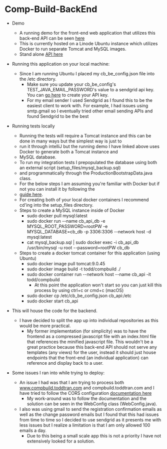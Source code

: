 # Comp-Build-BackEnd

- Demo
  - A running demo for the front-end web application that utilizes this back-end API can be seen [here](https://www.compbuild.toddtran.com/)
  - This is currently hosted on a Linode Ubuntu instance which utilizes Docker to run separate Tomcat and MySQL images.
  - Stand alone [API here](https://www.cb-be.toddtran.com/api/computerbuild/)


- Running this application on your local machine:
  - Since I am running Ubuntu I placed my cb_be_config.json file into the /etc directory.
    - Make sure you update your cb_be_config's TEST_JAVA_EMAIL_PASSWORD's value to a sendgrid api key. You can [go here](https://www.twilio.com/docs/sendgrid/ui/account-and-settings/api-keys) to create your API key.
    - For my email sender I used Sendgrid as I found this to be the easiest client to work with. For example, I had issues using smtp.gmail so I eventually tried other email sending APIs and found Sendgrid to be the best
    

- Running tests locally
  - Running the tests will require a Tomcat instance and this can be done in many ways but the simplest way is just to
  - run it through intelliJ but the running demo I have linked above uses Docker to generate both a Tomcat instance and
  - MySQL database.
  - To run my integration tests I prepopulated the database using both an external script (setup_files/mysql_backup.sql)
  - and programmatically through the ProductionBootstrapData.java class.
  - For the below steps I am assuming you're familiar with Docker but if not you can install it by following the 
  - [guide here](https://docs.docker.com/engine/install/).
  - For creating both of your local docker containers I recommend cd'ing into the setup_files directory.
  - Steps to create a MySQL instance inside of Docker
    - sudo docker pull mysql:latest
    - sudo docker run --name cb_api_db -e MYSQL_ROOT_PASSWORD=rootPW -e MYSQL_DATABASE=cb_db -p 3306:3306 --network host -d mysql:latest
    - cat mysql_backup.sql | sudo docker exec -i cb_api_db /usr/bin/mysql -u root --password=rootPW cb_db
  - Steps to create a docker tomcat container for this application (using Ubuntu)
    - sudo docker image pull tomcat:9.0.45
    - sudo docker image build -t todd/compbuild ./
    - sudo docker container run --network host --name cb_api -it todd/compbuild
       - At this point the application won't start so you can just kill this process by using ctrl+c or cmd+c (macOS)
    - sudo docker cp /etc/cb_be_config.json cb_api:/etc
    - sudo docker start cb_api

  
- This will house the code for the backend.
  - I have decided to split the app up into individual repositories as this would be more practical.
    - My former implementation (for simplicity) was to have the frontend
      as a compressed javascript file with an index.html file that references the minified javascript file. This wouldn't
      be a great practice because this back-end API should not serve any templates (any views) for the user, instead it
      should just house endpoints that the front-end (an individual application) can reference and display back to a user.


- Some issues I ran into while trying to deploy:
  - An issue I had was that I am trying to process both www.compbuild.toddtran.com and compbuild.toddtran.com
    and I have tried to follow the CORS configuration [documentation here](https://docs.spring.io/spring-security/site/docs/current/reference/html5/#cors)
    - My work-around was to follow the documentation and the solution can be seen in the WebConfig class (WebConfig.java).
  - I also was using gmail to send the registration confirmation emails as well as the change password emails but I found
    that this had issues from time to time so I decided to use sendgrid as it presents me with less issues but I realize a
    limitation is that I am only allowed 100 emails a day.
    - Due to this being a small scale app this is not a priority I have not extensively looked for a solution.     
